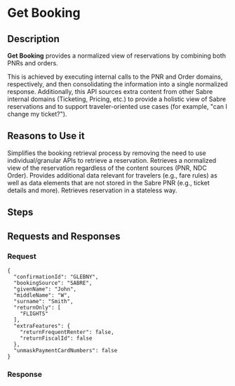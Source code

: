 # Get Booking

## Description

**Get Booking** provides a normalized view of reservations by combining both PNRs and orders.

This is achieved by executing internal calls to the PNR and Order domains, respectively, and then consolidating the information into a single normalized response.
Additionally, this API sources extra content from other Sabre internal domains (Ticketing, Pricing, etc.) to provide a holistic view of Sabre reservations and to support traveler-oriented use cases (for example, "can I change my ticket?").

## Reasons to Use it

Simplifies the booking retrieval process by removing the need to use individual/granular APIs to retrieve a reservation.
Retrieves a normalized view of the reservation regardless of the content sources (PNR, NDC Order).
Provides additional data relevant for travelers (e.g., fare rules) as well as data elements that are not stored in the Sabre PNR (e.g., ticket details and more).
Retrieves reservation in a stateless way.

## Steps

## Requests and Responses

### Request

```
{
  "confirmationId": "GLEBNY",
  "bookingSource": "SABRE",
  "givenName": "John",
  "middleName": "W",
  "surname": "Smith",
  "returnOnly": [
    "FLIGHTS"
  ],
  "extraFeatures": {
    "returnFrequentRenter": false,
    "returnFiscalId": false
  },
  "unmaskPaymentCardNumbers": false
}
```

### Response





